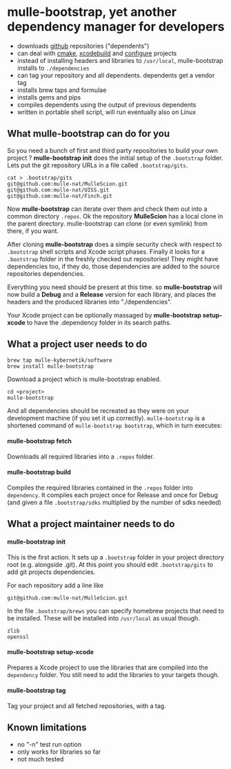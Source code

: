# mulle-bootstrap, yet another dependency manager for developers

* downloads [github](http://rants.arantius.com/github-sucks) repositories ("dependents")
* can deal with [cmake](http://blog.cppcms.com/post/54), [xcodebuild](http://devcodehack.com/xcode-sucks-and-heres-why/) and [configure](http://quetzalcoatal.blogspot.de/2011/06/why-autoconf-sucks.html) projects
* instead of installing headers and libraries to `/usr/local`, mulle-bootstrap installs to `./dependencies`
* can tag your repository and all dependents. dependents get a vendor tag
* installs brew taps and formulae
* installs gems and pips
* compiles dependents using the output of previous dependents
* written in portable shell script, will run eventually also on Linux

## What mulle-bootstrap can do for you

So you need a bunch of first and third party repositories to build your own project ? **mulle-bootstrap init** does the initial setup of the `.bootstrap` folder. Lets put the git repository URLs in a file called `.bootstrap/gits`.

```console
cat > .bootstrap/gits
git@github.com:mulle-nat/MulleScion.git
git@github.com:mulle-nat/UISS.git
git@github.com:mulle-nat/Finch.git
```

Now **mulle-bootstrap** can iterate over them and check them out into a common directory `.repos`. Ok the repository **MulleScion** has a local clone in the parent directory. mulle-bootstrap can clone (or even symlink) from there, if you want.

After cloning **mulle-bootstrap** does a simple security check with respect to `.bootstrap` shell scripts and Xcode script phases. Finally it looks for a `.bootstrap` folder in the freshly checked out repositories! They might have dependencies too, if they do, those dependencies are added to the source repositories dependencies.

Everything you need should be present at this time. so **mulle-bootstrap** will now  build a **Debug** and a **Release** version for each library, and places the headers and the produced libraries into "./dependencies".

Your Xcode project can be optionally massaged by **mulle-bootstrap setup-xcode** to have the .dependency folder in its search paths.

## What a project user needs to do

```console
brew tap mulle-kybernetik/software
brew install mulle-bootstrap
```


Download a project which is mulle-bootstrap enabled.

```console
cd <project>
mulle-bootstrap
```


And all dependencies should be recreated as they were on your development machine (if you set it up correctly). `mulle-bootstrap` is a shortened command of `mulle-bootstrap bootstrap`, which in turn executes:

#### mulle-bootstrap fetch

Downloads all required libraries into a `.repos` folder.

#### mulle-bootstrap build

Compiles the required libraries contained in the `.repos` folder into `dependency`. It compiles each project once for Release and once for Debug (and given a file `.bootstrap/sdks` multiplied by the number of sdks needed)



## What a project maintainer needs to do

#### mulle-bootstrap init

This is the first action. It sets up a `.bootstrap` folder in your project directory root (e.g. alongside .git). At this point you should edit `.bootstrap/gits` to add git projects dependencies.

For each repository add a line like

```console
git@github.com:mulle-nat/MulleScion.git
```

In the file `.bootstrap/brews` you can specify homebrew projects that need to be installed. These will be installed into `/usr/local` as usual though.

```console
zlib
openssl
```


#### mulle-bootstrap setup-xcode

Prepares a Xcode project to use the libraries that are compiled into the `dependency` folder. You still need to add the libraries to your targets though.

#### mulle-bootstrap tag

Tag your project and all fetched repositories, with a tag.


## Known limitations

* no "-n" test run option
* only works for libraries so far
* not much tested

